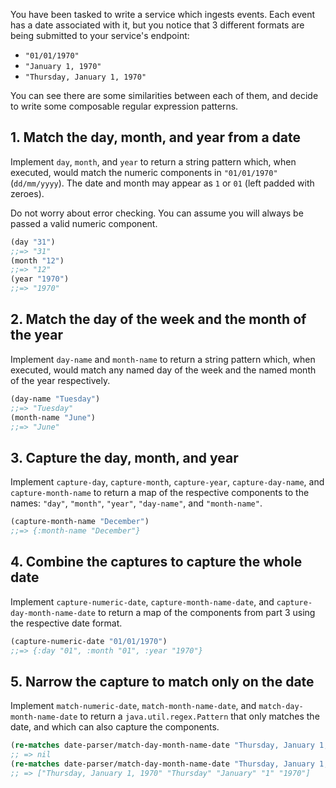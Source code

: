 You have been tasked to write a service which ingests events. Each event has a date associated with it, but you notice that 3 different formats are being submitted to your service's endpoint:

- `"01/01/1970"`
- `"January 1, 1970"`
- `"Thursday, January 1, 1970"`

You can see there are some similarities between each of them, and decide to write some composable regular expression patterns.

## 1. Match the day, month, and year from a date

Implement `day`, `month`, and `year` to return a string pattern which, when executed, would match the numeric components in `"01/01/1970"` (`dd/mm/yyyy`). The date and month may appear as `1` or `01` (left padded with zeroes).

Do not worry about error checking. You can assume you will always be passed a valid numeric component.

```clojure
(day "31")
;;=> "31"
(month "12")
;;=> "12"
(year "1970")
;;=> "1970"
```

## 2. Match the day of the week and the month of the year

Implement `day-name` and `month-name` to return a string pattern which, when executed, would match any named day of the week and the named month of the year respectively.

```clojure
(day-name "Tuesday")
;;=> "Tuesday"
(month-name "June")
;;=> "June"
```

## 3. Capture the day, month, and year

Implement `capture-day`, `capture-month`, `capture-year`, `capture-day-name`, and `capture-month-name` to return a map of the respective components to the names: `"day"`, `"month"`, `"year"`, `"day-name"`, and `"month-name"`.

```clojure
(capture-month-name "December")
;;=> {:month-name "December"}
```

## 4. Combine the captures to capture the whole date

Implement `capture-numeric-date`, `capture-month-name-date`, and `capture-day-month-name-date` to return a map of the components from part 3 using the respective date format.

```clojure
(capture-numeric-date "01/01/1970")
;;=> {:day "01", :month "01", :year "1970"}
```

## 5. Narrow the capture to match only on the date

Implement `match-numeric-date`, `match-month-name-date`, and `match-day-month-name-date` to return a `java.util.regex.Pattern` that only matches the date, and which can also capture the components.

```clojure
(re-matches date-parser/match-day-month-name-date "Thursday, January 1, 1970 was the day")
;; => nil
(re-matches date-parser/match-day-month-name-date "Thursday, January 1, 1970")
;; => ["Thursday, January 1, 1970" "Thursday" "January" "1" "1970"]
```